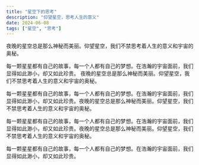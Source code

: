 ```yaml
---
title: "星空下的思考"
description: "仰望星空，思考人生的意义"
date: 2024-06-08
tags: ["星空", "思考"]
---
```


夜晚的星空总是那么神秘而美丽。仰望星空，我们不禁思考着人生的意义和宇宙的奥秘。

每一颗星星都有自己的故事，每一个人都有自己的梦想。在浩瀚的宇宙面前，我们显得如此渺小，却又如此珍贵。
夜晚的星空总是那么神秘而美丽。仰望星空，我们不禁思考着人生的意义和宇宙的奥秘。

每一颗星星都有自己的故事，每一个人都有自己的梦想。在浩瀚的宇宙面前，我们显得如此渺小，却又如此珍贵。夜晚的星空总是那么神秘而美丽。仰望星空，我们不禁思考着人生的意义和宇宙的奥秘。

每一颗星星都有自己的故事，每一个人都有自己的梦想。在浩瀚的宇宙面前，我们显得如此渺小，却又如此珍贵。夜晚的星空总是那么神秘而美丽。仰望星空，我们不禁思考着人生的意义和宇宙的奥秘。

每一颗星星都有自己的故事，每一个人都有自己的梦想。在浩瀚的宇宙面前，我们显得如此渺小，却又如此珍贵。
